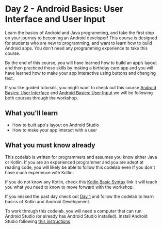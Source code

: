 # Day 2 - Android Basics: User Interface and User Input

Learn the basics of Android and Java programming, and take the first step on your journey to becoming an Android developer! This course is designed for students who are new to programming, and want to learn how to build Android apps. You don’t need any programming experience to take this course.

By the end of this course, you will have learned how to build an app’s layout and then practiced those skills by making a birthday card app and you will have learned how to make your app interactive using buttons and changing text.

If you like guided tutorials, you might want to check out this course [Android Basics: User Interface](https://eu.udacity.com/course/android-basics-user-interface--ud834) and [Android Basics: User Input](https://eu.udacity.com/course/android-basics-user-input--ud836) we will be following both courses through the workshop.  

## What you'll learn

- How to built app's layout on Android Studio
- How to make your app interact with a user

## What you must know already

This codelab is written for programmers and assumes you know either Java or Kotlin. If you are an experienced programmer and you are adept at reading code, you will likely be able to follow this codelab even if you don't have much experience with Kotlin.

If you do not know any Kotlin, check this [Kotlin Basic Syntax](https://kotlinlang.org/docs/reference/basic-syntax.html) link it will teach you what you need to know to move forward with the workshop. 

If you missed the past day check out [Day 1](https://github.com/WomenWhoCode/AndroidWorkshops_BCN/blob/master/Day%201%20-%20Kotlin%20Basics/Day1.md) and follow the codelab to learn basics of Kotlin and Android Development. 

To work through this codelab, you will need a computer that can run Android Studio (or already has Android Studio installed). Install Android Studio following [this instructions](https://github.com/WomenWhoCode/AndroidWorkshops_BCN/blob/master/Installation.md)
